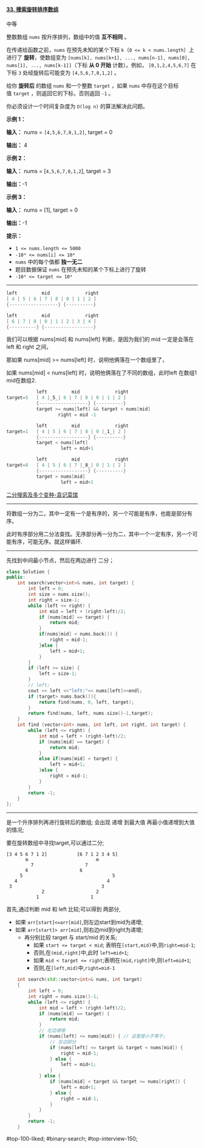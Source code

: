 #### [33. 搜索旋转排序数组](https://leetcode.cn/problems/search-in-rotated-sorted-array/)

中等

整数数组 `nums` 按升序排列，数组中的值 **互不相同** 。

在传递给函数之前，`nums` 在预先未知的某个下标 `k`（`0 <= k < nums.length`）上进行了 **旋转**，使数组变为 `[nums[k], nums[k+1], ..., nums[n-1], nums[0], nums[1], ..., nums[k-1]]`（下标 **从 0 开始** 计数）。例如， `[0,1,2,4,5,6,7]` 在下标 `3` 处经旋转后可能变为 `[4,5,6,7,0,1,2]` 。

给你 **旋转后** 的数组 `nums` 和一个整数 `target` ，如果 `nums` 中存在这个目标值 `target` ，则返回它的下标，否则返回 `-1` 。

你必须设计一个时间复杂度为 `O(log n)` 的算法解决此问题。

**示例 1：**

**输入：** nums = `[4,5,6,7,0,1,2]`, target = 0

**输出：** 4

**示例 2：**

**输入：** nums = [`4,5,6,7,0,1,2`], target = 3

**输出：**-1

**示例 3：**

**输入：** nums = [1], target = 0

**输出：**-1

**提示：**

- `1 <= nums.length <= 5000`
- `-10⁴ <= nums[i] <= 10⁴`
- `nums` 中的每个值都 **独一无二**
- 题目数据保证 `nums` 在预先未知的某个下标上进行了旋转
- `-10⁴ <= target <= 10⁴`
---- ----
```c
left         mid             right
[ 4 | 5 | 6 | 7 | 8 | 0 | 1 | 2 ]
{------------------} {----------}

left         mid             right
[ 6 | 7 | 8 | 0 | 1 | 2 | 3 | 4 ]
{----------} {------------------}
```
我们可以根据 nums[mid] 和 nums[left] 判断，是因为我们的 mid 一定是会落在 left 和 right 之间，

那如果 nums[mid] >= nums[left] 时，说明他俩落在一个数组里了，

如果 nums[mid] < nums[left] 时，说明他俩落在了不同的数组，此时left 在数组1 mid在数组2.

```c
           left         mid             right
target=5   [ 4 |_5_| 6 | 7 | 8 | 0 | 1 | 2 ]
           {------------------} {----------}
           target >= nums[left] && target < nums[mid]
                   right = mid -1

           left         mid             right
target=1   [ 4 | 5 | 6 | 7 | 8 | 0 |_1_| 2 ]
           {------------------} {----------}
           target < nums[left]
                    left = mid+1

           left         mid             right
target=8   [ 4 | 5 | 6 | 7 |_8_| 0 | 1 | 2 ]
           {------------------} {----------}
           target > nums[mid]
                    left = mid+1

```
[二分搜索及多个变种-袁记菜馆](https://leetcode.cn/problems/search-in-rotated-sorted-array-ii/solutions/536363/yi-wen-dai-ni-gao-ding-er-fen-sou-suo-ji-ki52/)

----

将数组一分为二，其中一定有一个是有序的，另一个可能是有序，也能是部分有序。

此时有序部分用二分法查找。无序部分再一分为二，其中一个一定有序，另一个可能有序，可能无序。就这样循环.

----
先找到中间最小节点，然后在两边进行 二分；
```cpp
class Solution {
public:
    int search(vector<int>& nums, int target) {
        int left = 0;
        int size = nums.size();
        int right = size-1;
        while (left <= right) {
            int mid = left + (right-left)/2;
            if (nums[mid] == target) {
                return mid;
            }
            if(nums[mid] < nums.back()) {
                right = mid-1;
            }else {
                left = mid+1;
            }
        }
        if (left >= size) {
            left = size-1;
        }
        // left;
        cout << left <<"left:"<< nums[left]<<endl;
        if (target> nums.back()){
            return find(nums, 0, left, target);
        }
        return find(nums, left, nums.size()-1,target);
    }
    int find (vector<int> nums, int left, int right, int target) {
        while (left <= right) {
            int mid = left + (right-left)/2;
            if (nums[mid] == target) {
                return mid;
            }
            else if(nums[mid] < target) {
                left = mid+1;
            }else {
                right = mid-1;
            }
        }
        return -1;
    }
};
```
----
是一个升序排列再进行旋转后的数组;
会出现 递增 到最大值 再最小值递增到大值的情况;

要在旋转数组中寻找target,可以通过二分;

```
[3 4 5 6 7 1 2]           [6 7 1 2 3 4 5]
       m                         m
         7                   7
       6                   6
     5                                 5
   4                                 4
 3                                 3
             2                   2
           1                   1
```
首先,通过判断 mid 和 left 比较;可以得到 两部分,
- 如果 `arr[start]<=arr[mid]`,则左边start到mid为递增;
- 如果 `arr[start]> arr[mid]`,则右边mid到right为递增;
    - 再分别比较 target 与 start/mid 的关系;
        - 如果 `start <= target < mid`; 表明在`[start,mid)`中,则`right=mid-1`;
        - 否则,在`(mid,right]`中,此时 `left=mid+1`;
        - 如果 `mid < target <= right`;表明在`(mid,right]`中,则`left=mid+1`;
        - 否则,在`[left,mid)`中,`right=mid-1`
```cpp
    int search(std::vector<int>& nums, int target)
    {
        int left = 0;
        int right = nums.size()-1;
        while (left <= right) {
            int mid = left + (right-left)/2;
            if (nums[mid] == target) {
                return mid;
            }
            // 左边递增
            if (nums[left] <= nums[mid]) { // 这里是小于等于;
                // 左边部分
                if (nums[left] <= target && target < nums[mid]) {
                    right = mid-1;
                } else {
                    left = mid+1;
                }
            } else {
                if (nums[mid] < target && target <= nums[right]) {
                    left = mid+1;
                } else {
                    right = mid-1;
                }
            }
        }
        return -1;
    }
```
#top-100-liked; #binary-search; #top-interview-150; 
